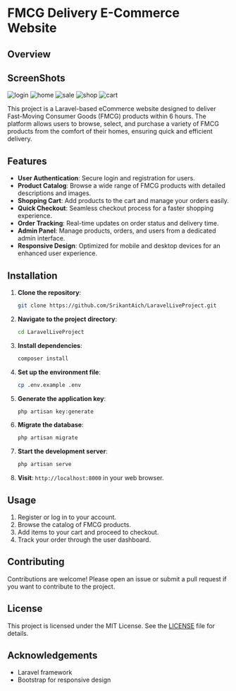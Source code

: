 
# FMCG Delivery E-Commerce Website

## Overview
## ScreenShots
![login](https://github.com/user-attachments/assets/448cff20-3d2c-4d97-921a-9d9e66190575)
![home](https://github.com/user-attachments/assets/d819cc79-641d-4762-8d18-7fe22db58451)
![sale](https://github.com/user-attachments/assets/02d86375-6000-4bbc-9ea9-65cbdfb6b96a)
![shop](https://github.com/user-attachments/assets/99eedf80-6ba3-46dc-8c5e-ff0bd04e4ead)
![cart](https://github.com/user-attachments/assets/7b4f1c80-8892-456b-98fd-9300b4f96d3e)

This project is a Laravel-based eCommerce website designed to deliver Fast-Moving Consumer Goods (FMCG) products within 6 hours. The platform allows users to browse, select, and purchase a variety of FMCG products from the comfort of their homes, ensuring quick and efficient delivery.

## Features

- **User Authentication**: Secure login and registration for users.
- **Product Catalog**: Browse a wide range of FMCG products with detailed descriptions and images.
- **Shopping Cart**: Add products to the cart and manage your orders easily.
- **Quick Checkout**: Seamless checkout process for a faster shopping experience.
- **Order Tracking**: Real-time updates on order status and delivery time.
- **Admin Panel**: Manage products, orders, and users from a dedicated admin interface.
- **Responsive Design**: Optimized for mobile and desktop devices for an enhanced user experience.

## Installation

1. **Clone the repository**:
   ```bash
   git clone https://github.com/SrikantAich/LaravelLiveProject.git
   ```

2. **Navigate to the project directory**:
   ```bash
   cd LaravelLiveProject
   ```

3. **Install dependencies**:
   ```bash
   composer install
   ```

4. **Set up the environment file**:
   ```bash
   cp .env.example .env
   ```

5. **Generate the application key**:
   ```bash
   php artisan key:generate
   ```

6. **Migrate the database**:
   ```bash
   php artisan migrate
   ```

7. **Start the development server**:
   ```bash
   php artisan serve
   ```

8. **Visit**: `http://localhost:8000` in your web browser.

## Usage

1. Register or log in to your account.
2. Browse the catalog of FMCG products.
3. Add items to your cart and proceed to checkout.
4. Track your order through the user dashboard.

## Contributing

Contributions are welcome! Please open an issue or submit a pull request if you want to contribute to the project.

## License

This project is licensed under the MIT License. See the [LICENSE](LICENSE) file for details.

## Acknowledgements

- Laravel framework
- Bootstrap for responsive design
